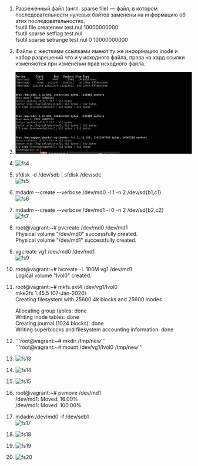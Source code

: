 1. Разрежённый файл (англ. sparse file) — файл, в котором последовательности нулевых байтов заменены на информацию об этих последовательностях.  
fsutil file createnew test.nul 10000000000  
fsutil sparse setflag test.nul  
fsutil sparse setrange test.nul 0 10000000000  

2. Файлы с жесткими ссылками имеют ту же информацию inode и набор разрешений что и у исходного файла, права на хард ссылки изменяются при изменении прав исходного файла.    

3. ![alt text](https://github.com/DSolokhin/devops-netology/blob/master/fs/fs3.JPG)  

4. ![fs4](https://user-images.githubusercontent.com/26553608/151122158-d4173d89-8a8f-4eaa-adc9-1da741dcfd4a.JPG)

5. sfdisk -d /dev/sdb | sfdisk /dev/sdc  
   ![fs5](https://user-images.githubusercontent.com/26553608/151122367-fd83559d-0a17-4973-bd41-1c7ab577f222.JPG)

   
6. mdadm --create --verbose /dev/md0 -l 1 -n 2 /dev/sd{b1,c1}     
  ![fs6](https://user-images.githubusercontent.com/26553608/151126009-bb09d6ba-8891-4ca4-9566-0f8fe8f6a59a.JPG)  
  
7. mdadm --create --verbose /dev/md1 -l 0 -n 2 /dev/sd{b2,c2}  
   ![fs7](https://user-images.githubusercontent.com/26553608/151127143-3306fd6c-6c42-426c-bf30-c37e59228cb6.JPG)

8. root@vagrant:~# pvcreate /dev/md0 /dev/md1  
  Physical volume "/dev/md0" successfully created.  
  Physical volume "/dev/md1" successfully created.  
  
9. vgcreate vg1 /dev/md0 /dev/md1     
![fs9](https://user-images.githubusercontent.com/26553608/151128937-f901fa58-3aaa-4db3-9b4c-7d16c792757b.JPG)  

10. root@vagrant:~# lvcreate -L 100M vg1 /dev/md1  
    Logical volume "lvol0" created.  
    
11. root@vagrant:~# mkfs.ext4 /dev/vg1/lvol0  
    mke2fs 1.45.5 (07-Jan-2020)  
    Creating filesystem with 25600 4k blocks and 25600 inodes  

    Allocating group tables: done  
    Writing inode tables: done  
    Creating journal (1024 blocks): done  
    Writing superblocks and filesystem accounting information: done  

12. '''root@vagrant:~# mkdir /tmp/new'''  
    '''root@vagrant:~# mount /dev/vg1/lvol0 /tmp/new'''  
    
13. ![fs13](https://user-images.githubusercontent.com/26553608/151130208-e7a2a9a0-5955-49f9-a514-483b49015e81.JPG)  

14. ![fs14](https://user-images.githubusercontent.com/26553608/151130512-7fc4d83e-8c4e-4a11-865c-717349c0d1a7.JPG)  

15. ![fs15](https://user-images.githubusercontent.com/26553608/151130855-03503d6c-4b6e-4d9e-ab8f-607fe6f5eb45.JPG)  

16. root@vagrant:~# pvmove /dev/md1  
  /dev/md1: Moved: 16.00%  
  /dev/md1: Moved: 100.00%  
  
17. mdadm /dev/md0 -f /dev/sdb1  
    ![fs17](https://user-images.githubusercontent.com/26553608/151132490-b8feb84c-4b0d-480c-ab61-96c66a56888d.JPG)  
    
18. ![fs18](https://user-images.githubusercontent.com/26553608/151132983-8378aaee-f231-4a5b-abcc-f0a8bf282993.JPG)  

19. ![fs19](https://user-images.githubusercontent.com/26553608/151133279-f45f7290-f1ea-4e67-8c71-b524e3f8b9e3.JPG)  

20. ![fs20](https://user-images.githubusercontent.com/26553608/151133488-26b388b2-d4b2-4f86-9667-d38044d9654a.JPG)












   


